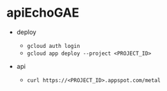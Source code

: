 # apiEchoGAE

- deploy
  - `gcloud auth login`
  - `gcloud app deploy --project <PROJECT_ID>`

- api
  - `curl https://<PROJECT_ID>.appspot.com/metal`
